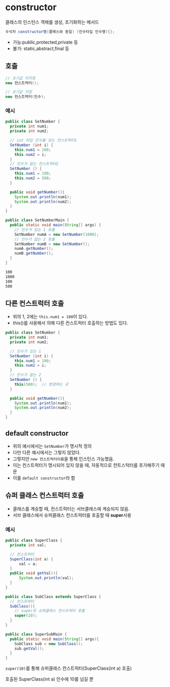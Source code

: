 # constructor

클래스의 인스턴스 객체를 생성, 초기화하는 메서드

```java
수식자 constructor명(클래스와 동일) (인수타입 인수명){};
```

- 가능:public,protected,private 등
- 불가: static,abstract,final 등

## 호출

```java
// 초기값 미지정
new 컨스트럭터();

// 초기값 지정
new 컨스트럭터(인수);
```

### 예시

```java
public class SetNumber {
  private int num1;
  private int num2;

  // int 타입 인수를 갖는 컨스트럭터1
  SetNumber (int i) {
    this.num1 = 100;
    this.num2 = i;
  }
  // 인수가 없는 컨스트럭터2
  SetNumber () {
    this.num1 = 100;
    this.num2 = 500;
  }

  public void getNumber(){
    System.out.println(num1);
    System.out.println(num2);
  }
}
```

```java
public class SetNumberMain {
  public static void main(String[] args) {
    // 인수가 있는 1 호출
    SetNumber numA = new SetNumber(1000);
    // 인수가 없는 2 호출
    SetNumber numB = new SetNumber();
    numA.getNumber();
    numB.getNumber();
  }
}
```

```bash
100
1000
100
500
```

## 다른 컨스트럭터 호출

- 위의 1, 2에는 `this.num1 = 100`이 있다.
- this()를 사용해서 의해 다른 컨스트럭터 호출하는 방법도 있다.

```java
public class SetNumber {
  private int num1;
  private int num2;

  // 인수가 있는 1
  SetNumber (int i) {
    this.num1 = 100;
    this.num2 = i;
  }
  // 인수가 없는 2
  SetNumber () {
    this(500);  // 변경하는 곳
  }

  public void getNumber(){
    System.out.println(num1);
    System.out.println(num2);
  }
}
```

## default constructor

- 위의 예시에서는 `SetNumber`가 명시적 정의
- 다만 다른 예시에서는 그렇지 않았다.
- 그렇지만 `new 컨스트럭터이름`을 통해 인스턴스 가능했음.
- 이는 컨스트럭터가 명시되어 있지 않을 때, 자동적으로 컨트스턱터를 추가해주기 때문
- 이를 `default constructor`라 함

## 슈퍼 클래스 컨스트럭터 호출

- 클래스를 계승할 때, 컨스트럭터는 서브클래스에 계승되지 않음.
- 서브 클래스에서 슈퍼클래스 컨스트럭터를 호출할 때 **super**사용

### 예시

```java
public class SuperClass {
  private int val;

  // 컨스트럭터
  SuperClass(int a) {
      val = a;
  }
  public void getVal(){
      System.out.println(val);
  }
}
```

```java
public class SubClass extends SuperClass {
  // 컨스트럭터
  SubClass(){
    // super로 슈퍼클래스 컨스트럭터 호출
    super(10);
  }
}
```

```java
public class SuperSubMain {
  public static void main(String[] args){
    SubClass sub = new SubClass();
    sub.getVal();
  }
}
```

`super(10)`를 통해 슈퍼클래스 컨스트럭터(SuperClass(int a) 호출)

호출된 SuperClass(int a) 인수에 10를 넘길 뿐
